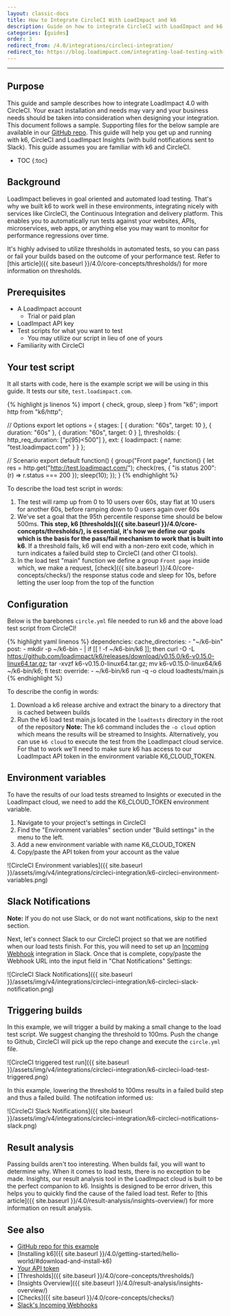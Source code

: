 ```yaml
---
layout: classic-docs
title: How to Integrate CircleCI With LoadImpact and k6
description: Guide on how to integrate CircleCI with LoadImpact and k6. Shift left and automate your load testing in CI/CD.
categories: [guides]
order: 3
redirect_from: /4.0/integrations/circleci-integration/
redirect_to: https://blog.loadimpact.com/integrating-load-testing-with-circleci
---
```


***

<h2>Purpose</h2>

This guide and sample describes how to integrate LoadImpact 4.0 with CircleCI. Your exact installation and needs may vary and your business needs should be taken into consideration when designing your integration. This document follows a sample. Supporting files for the below sample are available in our [GitHub repo](https://github.com/loadimpact/k6-circleci-example). This guide will help you get up and running with k6, CircleCI and LoadImpact Insights (with build notifications sent to Slack). This guide assumes you are familiar with k6 and CircleCI.

- TOC
{:toc}

## Background

LoadImpact believes in goal oriented and automated load testing. That's why we built k6 to work well in these environments, integrating nicely with services like CircleCI, the Continuous Integration and delivery platform. This enables you to automatically run tests against your websites, APIs, microservices, web apps, or anything else you may want to monitor for performance regressions over time.

It's highly advised to utilize thresholds in automated tests, so you can pass or fail your builds based on the outcome of your performance test. Refer to [this article]({{ site.baseurl }}/4.0/core-concepts/thresholds/) for more information on thresholds.

## Prerequisites

- A LoadImpact account
  - Trial or paid plan
- LoadImpact API key
- Test scripts for what you want to test
  - You may utilize our script in lieu of one of yours
- Familiarity with CircleCI

## Your test script

It all starts with code, here is the example script we will be using in this guide. It tests our site, `test.loadimpact.com`.

{% highlight js linenos %}
import { check, group, sleep } from "k6";
import http from "k6/http";

// Options
export let options = {
    stages: [
        { duration: "60s", target: 10 },
        { duration: "60s" },
        { duration: "60s", target: 0 }
    ],
    thresholds: {
        http_req_duration: ["p(95)<500"]
    },
    ext: {
        loadimpact: {
            name: "test.loadimpact.com"
        }
    }
};

// Scenario
export default function() {
    group("Front page", function() {
        let res = http.get("http://test.loadimpact.com/");
        check(res, {
            "is status 200": (r) => r.status === 200
        });
        sleep(10);
    });
}
{% endhighlight %}

To describe the load test script in words:

1. The test will ramp up from 0 to 10 users over 60s, stay flat at 10 users for another 60s, before ramping down to 0 users again over 60s
2. We've set a goal that the 95th percentile response time should be below 500ms. **This step, k6 [thresholds]({{ site.baseurl }}/4.0/core-concepts/thresholds/), is essential, it's how we define our goals which is the basis for the pass/fail mechanism to work that is built into k6**. If a threshold fails, k6 will end with a non-zero exit code, which in turn indicates a failed build step to CircleCI (and other CI tools).
3. In the load test "main" function we define a group `Front page` inside which, we make a request, [check]({{ site.baseurl }}/4.0/core-concepts/checks/) the response status code and sleep for 10s, before letting the user loop from the top of the function

## Configuration

Below is the barebones `circle.yml` file needed to run k6 and the above load test script from CircleCI!

{% highlight yaml linenos %}
dependencies:
  cache_directories:
    - "~/k6-bin"
  post:
    - mkdir -p ~/k6-bin
    - |
      if [[ ! -f ~/k6-bin/k6 ]]; then
        curl -O -L https://github.com/loadimpact/k6/releases/download/v0.15.0/k6-v0.15.0-linux64.tar.gz;
        tar -xvzf k6-v0.15.0-linux64.tar.gz;
        mv k6-v0.15.0-linux64/k6 ~/k6-bin/k6;
      fi
test:
  override:
    - ~/k6-bin/k6 run -q -o cloud loadtests/main.js
{% endhighlight %}

To describe the config in words:

1. Download a k6 release archive and extract the binary to a directory that is cached between builds
2. Run the k6 load test main.js located in the `loadtests` directory in the root of the repository
**Note:** The k6 command includes the `-o cloud` option which means the results will be streamed to Insights. Alternatively, you can use `k6 cloud` to execute the test from the LoadImpact cloud service. For that to work we'll need to make sure k6 has access to our LoadImpact API token in the environment variable K6_CLOUD_TOKEN.


## Environment variables

To have the results of our load tests streamed to Insights or executed in the LoadImpact cloud, we need to add the K6_CLOUD_TOKEN environment variable.
1. Navigate to your project's settings in CircleCI
2. Find the "Environment variables" section under "Build settings" in the menu to the left.
3. Add a new environment variable with name K6_CLOUD_TOKEN
4. Copy/paste the API token from your account as the value

![CircleCI Environment variables]({{ site.baseurl }}/assets/img/v4/integrations/circleci-integration/k6-circleci-environment-variables.png)

## Slack Notifications

**Note:** If you do not use Slack, or do not want notifications, skip to the next section.

Next, let's connect Slack to our CircleCI project so that we are notified when our load tests finish. For this, you will need to set up an [Incoming Webhook](https://api.slack.com/incoming-webhooks) integration in Slack. Once that is complete, copy/paste the Webhook URL into the input field in "Chat Notifications" Settings:

![CircleCI Slack Notifications]({{ site.baseurl }}/assets/img/v4/integrations/circleci-integration/k6-circleci-slack-notification.png)

## Triggering builds

In this example, we will trigger a build by making a small change to the load test script. We suggest changing the threshold to 100ms. Push the change to Github, CircleCI will pick up the repo change and execute the `circle.yml` file.

![CircleCI triggered test run]({{ site.baseurl }}/assets/img/v4/integrations/circleci-integration/k6-circleci-load-test-triggered.png)

In this example, lowering the threshold to 100ms results in a failed build step and thus a failed build. The notifcation informed us:

![CircleCI Slack Notifications]({{ site.baseurl }}/assets/img/v4/integrations/circleci-integration/k6-circleci-notifications-slack.png)

## Result analysis

Passing builds aren't too interesting. When builds fail, you will want to determine why. When it comes to load tests, there is no exception to be made. Insights, our result analysis tool in the LoadImpact cloud is built to be the perfect companion to k6. Insights is designed to be error driven, this helps you to quickly find the cause of the failed load test. Refer to [this article]({{ site.baseurl }}/4.0/result-analysis/insights-overview/) for more information on result analysis.

## See also
- [GitHub repo for this example](https://github.com/loadimpact/k6-circleci-example)
- [Installing k6]({{ site.baseurl }}/4.0/getting-started/hello-world/#download-and-install-k6)
- [Your API token](https://app.loadimpact.com/integrations)
- [Thresholds]({{ site.baseurl }}/4.0/core-concepts/thresholds/)
- [Insights Overview]({{ site.baseurl }}/4.0/result-analysis/insights-overview/)
- [Checks]({{ site.baseurl }}/4.0/core-concepts/checks/)
- [Slack's Incoming Webhooks](https://api.slack.com/incoming-webhooks)
<!--stackedit_data:
eyJoaXN0b3J5IjpbLTM3MzI3NDY4MF19
-->
